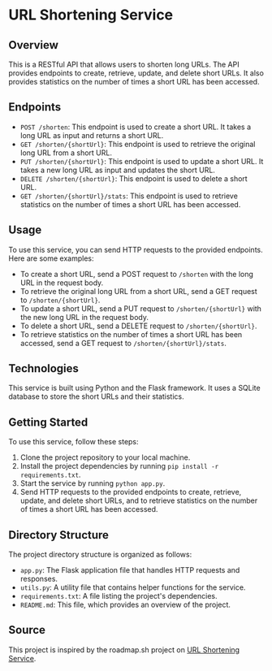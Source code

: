 # URL Shortening Service

## Overview
This is a RESTful API that allows users to shorten long URLs. The API provides endpoints to create, retrieve, update, and delete short URLs. It also provides statistics on the number of times a short URL has been accessed.

## Endpoints
* `POST /shorten`: This endpoint is used to create a short URL. It takes a long URL as input and returns a short URL.
* `GET /shorten/{shortUrl}`: This endpoint is used to retrieve the original long URL from a short URL.
* `PUT /shorten/{shortUrl}`: This endpoint is used to update a short URL. It takes a new long URL as input and updates the short URL.
* `DELETE /shorten/{shortUrl}`: This endpoint is used to delete a short URL.
* `GET /shorten/{shortUrl}/stats`: This endpoint is used to retrieve statistics on the number of times a short URL has been accessed.

## Usage
To use this service, you can send HTTP requests to the provided endpoints. Here are some examples:

* To create a short URL, send a POST request to `/shorten` with the long URL in the request body.
* To retrieve the original long URL from a short URL, send a GET request to `/shorten/{shortUrl}`.
* To update a short URL, send a PUT request to `/shorten/{shortUrl}` with the new long URL in the request body.
* To delete a short URL, send a DELETE request to `/shorten/{shortUrl}`.
* To retrieve statistics on the number of times a short URL has been accessed, send a GET request to `/shorten/{shortUrl}/stats`.

## Technologies
This service is built using Python and the Flask framework. It uses a SQLite database to store the short URLs and their statistics.

## Getting Started
To use this service, follow these steps:
1. Clone the project repository to your local machine.
2. Install the project dependencies by running `pip install -r requirements.txt`.
3. Start the service by running `python app.py`.
4. Send HTTP requests to the provided endpoints to create, retrieve, update, and delete short URLs, and to retrieve statistics on the number of times a short URL has been accessed.

## Directory Structure
The project directory structure is organized as follows:
* `app.py`: The Flask application file that handles HTTP requests and responses.
* `utils.py`: A utility file that contains helper functions for the service.
* `requirements.txt`: A file listing the project's dependencies.
* `README.md`: This file, which provides an overview of the project.

## Source
This project is inspired by the roadmap.sh project on [URL Shortening Service](https://roadmap.sh/projects/url-shortening-service).
